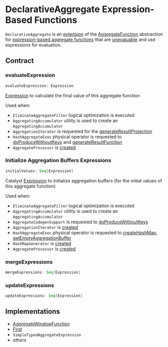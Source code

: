 # DeclarativeAggregate Expression-Based Functions

`DeclarativeAggregate` is an [extension](#contract) of the [AggregateFunction](AggregateFunction.md) abstraction for [expression-based aggregate functions](#implementations) that are [unevaluable](Unevaluable.md) and use expressions for evaluation.

## Contract

### <span id="evaluateExpression"> evaluateExpression

```scala
evaluateExpression: Expression
```

[Expression](Expression.md) to calculate the final value of this aggregate function

Used when:

* `EliminateAggregateFilter` logical optimization is executed
* `AggregatingAccumulator` utility is used to create an `AggregatingAccumulator`
* `AggregationIterator` is requested for the [generateResultProjection](../physical-operators/AggregationIterator.md#generateResultProjection)
* `HashAggregateExec` physical operator is requested to [doProduceWithoutKeys](../physical-operators/HashAggregateExec.md#doProduceWithoutKeys) and [generateResultFunction](../physical-operators/HashAggregateExec.md#generateResultFunction)
* `AggregateProcessor` is [created](../window-functions/AggregateProcessor.md#apply)

### <span id="initialValues"> Initialize Aggregation Buffers Expressions

```scala
initialValues: Seq[Expression]
```

Catalyst [Expression](Expression.md) to initialize aggregation buffers (for the initial values of this aggregate function)

Used when:

* `EliminateAggregateFilter` logical optimization is executed
* `AggregatingAccumulator` utility is used to create an `AggregatingAccumulator`
* `AggregateCodegenSupport` is requested to [doProduceWithoutKeys](../physical-operators/AggregateCodegenSupport.md#doProduceWithoutKeys)
* `AggregationIterator` is [created](../physical-operators/AggregationIterator.md#expressionAggInitialProjection)
* `HashAggregateExec` physical operator is requested to [createHashMap](../physical-operators/HashAggregateExec.md#createHashMap), [getEmptyAggregationBuffer](../physical-operators/HashAggregateExec.md#getEmptyAggregationBuffer)
* `HashMapGenerator` is [created](../HashMapGenerator.md#buffVars)
* `AggregateProcessor` is [created](../window-functions/AggregateProcessor.md#apply)

### <span id="mergeExpressions"> mergeExpressions

```scala
mergeExpressions: Seq[Expression]
```

### <span id="updateExpressions"> updateExpressions

```scala
updateExpressions: Seq[Expression]
```

## Implementations

* [AggregateWindowFunction](AggregateWindowFunction.md)
* [First](First.md)
* `SimpleTypedAggregateExpression`
* _others_
